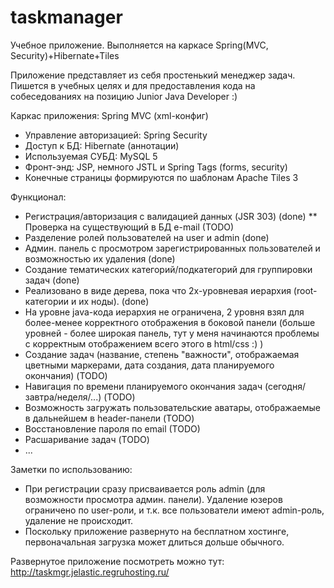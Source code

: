 # taskmanager
Учебное приложение. Выполняется на каркасе Spring(MVC, Security)+Hibernate+Tiles

Приложение представляет из себя простенький менеджер задач. Пишется в учебных целях и для предоставления кода на собеседованиях 
на позицию Junior Java Developer :) 

Каркас приложения: Spring MVC (xml-конфиг)
- Управление авторизацией: Spring Security
- Доступ к БД: Hibernate (аннотации)
- Используемая СУБД: MySQL 5
- Фронт-энд: JSP, немного JSTL и Spring Tags (forms, security)
- Конечные страницы формируются по шаблонам Apache Tiles 3

Функционал:
* Регистрация/авторизация с валидацией данных (JSR 303) (done)
** Проверка на существующий в БД e-mail (TODO)
* Разделение ролей пользователей на user и admin (done)
* Админ. панель с просмотром зарегистрированных пользователей и возможностью их удаления (done)
* Создание тематических категорий/подкатегорий для группировки задач (done)
* Реализовано в виде дерева, пока что 2х-уровневая иерархия (root-категории и их ноды). (done) 
* На уровне java-кода иерархия не ограничена, 2 уровня взял для более-менее корректного отображения в боковой панели 
(больше уровней - более широкая панель, тут у меня начинаются проблемы с корректным отображением всего этого в html/css :) )
* Создание задач (название, степень "важности", отображаемая цветными маркерами, дата создания, дата планируемого окончания) (TODO)
* Навигация по времени планируемого окончания задач (сегодня/завтра/неделя/...) (TODO)
* Возможность загружать пользовательские аватары, отображаемые в дальнейшем в header-панели (TODO)
* Восстановление пароля по email (TODO)
* Расшаривание задач (TODO)
* ...

Заметки по использованию:
* При регистрации сразу присваивается роль admin (для возможности просмотра админ. панели). Удаление юзеров ограничено по user-роли, 
и т.к. все пользователи имеют admin-роль, удаление не происходит.
* Поскольку приложение развернуто на бесплатном хостинге, первоначальная загрузка может длиться дольше обычного.

Развернутое приложение посмотреть можно тут: http://taskmgr.jelastic.regruhosting.ru/
